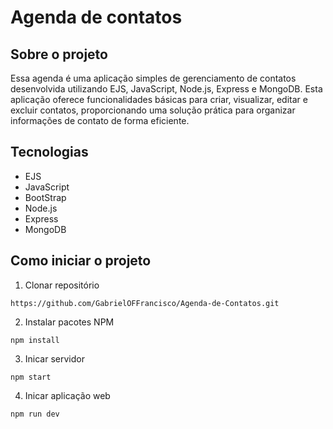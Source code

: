 # Agenda de contatos

## Sobre o projeto
Essa agenda é uma aplicação simples de gerenciamento de contatos desenvolvida 
utilizando EJS, JavaScript, Node.js, Express e MongoDB. Esta aplicação oferece funcionalidades 
básicas para criar, visualizar, editar e excluir contatos, proporcionando uma 
solução prática para organizar informações de contato de forma eficiente.

## Tecnologias
* EJS
* JavaScript
* BootStrap
* Node.js
* Express
* MongoDB

## Como iniciar o projeto
1. Clonar repositório
```
https://github.com/GabrielOFFrancisco/Agenda-de-Contatos.git
```
2. Instalar pacotes NPM
```
npm install
```
3. Inicar servidor
```
npm start
```
4. Inicar aplicação web
```
npm run dev
```
